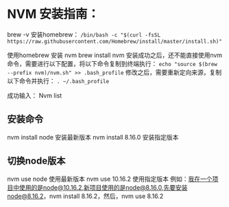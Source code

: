 # NVM 安装指南：

brew -v
安装homebrew：
```/bin/bash -c "$(curl -fsSL https://raw.githubusercontent.com/Homebrew/install/master/install.sh)"```

使用homebrew 安装 nvm
brew install nvm
安装成功之后，还不能直接使用nvm命令，需要进行以下配置，将以下命令复制到终端执行：
```echo "source $(brew --prefix nvm)/nvm.sh" >> .bash_profile```
修改之后，需要重新定向来源，复制以下命令并执行：
```. ~/.bash_profile```

成功输入：
Nvm list

## 安装命令
nvm install node    安装最新版本
nvm install 8.16.0   安装指定版本

## 切换node版本
nvm use node      使用最新版本
nvm use 10.16.2  使用指定版本
例如：我在一个项目中使用的是node@10.16.2,新项目使用的是node@8.16.0,先要安装node@8.16.2，nvm install 8.16.2，然后，nvm use 8.16.2
